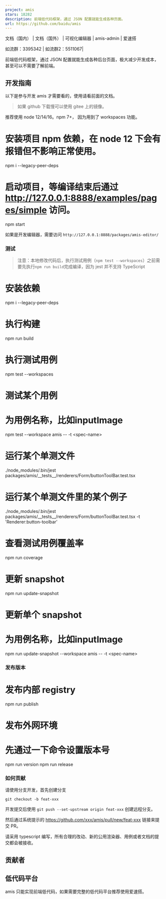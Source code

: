 ```yaml
---
project: amis
stars: 18282
description: 前端低代码框架，通过 JSON 配置就能生成各种页面。
url: https://github.com/baidu/amis
---
```


文档（国内） | 文档（国外） | 可视化编辑器 | amis-admin | 爱速搭

如流群：3395342 | 如流群2：5511067|

前端低代码框架，通过 JSON 配置就能生成各种后台页面，极大减少开发成本，甚至可以不需要了解前端。

开发指南
----

以下是参与开发 amis 才需要看的，使用请看前面的文档。

> 如果 github 下载慢可以使用 gitee 上的镜像。

推荐使用 node 12/14/16。npm 7+， 因为用到了 workspaces 功能。

# 安装项目 npm 依赖，在 node 12 下会有报错但不影响正常使用。
npm i --legacy-peer-deps

# 启动项目，等编译结束后通过 http://127.0.0.1:8888/examples/pages/simple 访问。
npm start

如果是开发编辑器，需要访问 `http://127.0.0.1:8888/packages/amis-editor/`

### 测试

> 注意：本地修改代码后，执行测试用例（`npm test --workspaces`）之前需要先执行`npm run build`完成编译，因为 jest 并不支持 TypeScript

# 安装依赖
npm i --legacy-peer-deps

# 执行构建
npm run build

# 执行测试用例
npm test --workspaces

# 测试某个用例
# <spec-name>为用例名称，比如inputImage
npm test --workspace amis -- -t <spec-name\>

# 运行某个单测文件
./node\_modules/.bin/jest packages/amis/\_\_tests\_\_/renderers/Form/buttonToolBar.test.tsx

# 运行某个单测文件里的某个例子
./node\_modules/.bin/jest packages/amis/\_\_tests\_\_/renderers/Form/buttonToolBar.test.tsx -t 'Renderer:button-toolbar'

# 查看测试用例覆盖率
npm run coverage

# 更新 snapshot
npm run update-snapshot

# 更新单个 snapshot
# <spec-name>为用例名称，比如inputImage
npm run update-snapshot --workspace amis -- -t  <spec-name\>

### 发布版本

# 发布内部 registry
npm run publish

# 发布外网环境
# 先通过一下命令设置版本号
npm run version
npm run release

### 如何贡献

请使用分支开发，首先创建分支

```
git checkout -b feat-xxx
```

开发提交后使用 `git push --set-upstream origin feat-xxx` 创建远程分支。

然后通过系统提示的 https://github.com/xxx/amis/pull/new/feat-xxx 链接来提交 PR。

请采用 typescript 编写，所有合理的改动、新的公用渲染器、用例或者文档的提交都会被接收。

贡献者
---

低代码平台
-----

amis 只能实现前端低代码，如果需要完整的低代码平台推荐使用爱速搭。
